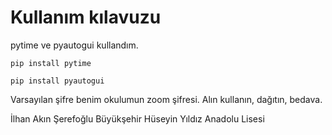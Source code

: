 # Kullanım kılavuzu

pytime ve pyautogui kullandım.
```
pip install pytime
```
```
pip install pyautogui
```
Varsayılan şifre benim okulumun zoom şifresi.
Alın kullanın, dağıtın, bedava.

İlhan Akın Şerefoğlu
Büyükşehir Hüseyin Yıldız Anadolu Lisesi
